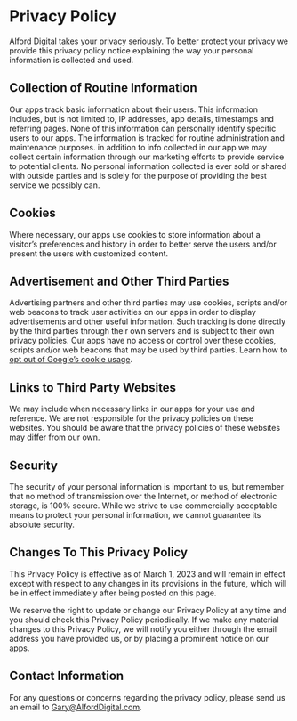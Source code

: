 # Privacy Policy

Alford Digital takes your privacy seriously. To better protect your privacy we provide this privacy policy notice explaining the way your personal information is collected and used.


## Collection of Routine Information

Our apps track basic information about their users. This information includes, but is not limited to, IP addresses, app details, timestamps and referring pages. None of this information can personally identify specific users to our apps. The information is tracked for routine administration and maintenance purposes. in addition to info collected in our app we may collect certain information through our marketing efforts to provide service to potential clients. No personal information collected is ever sold or shared with outside parties and is solely for the purpose of providing the best service we possibly can. 


## Cookies

Where necessary, our apps use cookies to store information about a visitor’s preferences and history in order to better serve the users and/or present the users with customized content.


## Advertisement and Other Third Parties

Advertising partners and other third parties may use cookies, scripts and/or web beacons to track user activities on our apps in order to display advertisements and other useful information. Such tracking is done directly by the third parties through their own servers and is subject to their own privacy policies. Our apps have no access or control over these cookies, scripts and/or web beacons that may be used by third parties. Learn how to [opt out of Google’s cookie usage](http://www.google.com/privacy_ads.html).


## Links to Third Party Websites

We may include when necessary links in our apps for your use and reference. We are not responsible for the privacy policies on these websites. You should be aware that the privacy policies of these websites may differ from our own.


## Security

The security of your personal information is important to us, but remember that no method of transmission over the Internet, or method of electronic storage, is 100% secure. While we strive to use commercially acceptable means to protect your personal information, we cannot guarantee its absolute security.


## Changes To This Privacy Policy

This Privacy Policy is effective as of March 1, 2023 and will remain in effect except with respect to any changes in its provisions in the future, which will be in effect immediately after being posted on this page.

We reserve the right to update or change our Privacy Policy at any time and you should check this Privacy Policy periodically. If we make any material changes to this Privacy Policy, we will notify you either through the email address you have provided us, or by placing a prominent notice on our apps.


## Contact Information

For any questions or concerns regarding the privacy policy, please send us an email to Gary@AlfordDigital.com.
